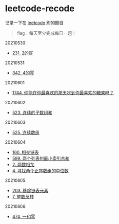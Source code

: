 # leetcode-recode

记录一下在 [leetcode](https://www.leetcode.com) 刷的题目

> flag：每天至少完成每日一题！

20210530

+ [231. 2的幂](./src/main/java/org/example/leetcode/Q0231.java)

20210531

+ [342. 4的幂](./src/main/java/org/example/leetcode/Q0342.java)

20210601

+ [1744. 你能在你最喜欢的那天吃到你最喜欢的糖果吗？](./src/main/java/org/example/leetcode/Q1744.java)

20210602

+ [523. 连续的子数组和](./src/main/java/org/example/leetcode/Q0523.java)

20210603

+ [525. 连续数组](./src/main/java/org/example/leetcode/Q0525.java)

20210604

+ [160. 相交链表](./src/main/java/org/example/leetcode/Q0160.java)
+ [599. 两个列表的最小索引总和](./src/main/java/org/example/leetcode/Q0599.java)
+ [2. 两数相加](./src/main/java/org/example/leetcode/Q0002.java)
+ [4. 寻找两个正序数组的中位数](./src/main/java/org/example/leetcode/Q0004.java)

20210605

+ [203. 移除链表元素](./src/main/java/org/example/leetcode/Q0203.java)
+ [7. 整数反转](./src/main/java/org/example/leetcode/Q0007.java)

20210606

+ [474. 一和零](./src/main/java/org/example/leetcode/Q0474.java)
